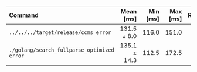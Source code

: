 | Command | Mean [ms] | Min [ms] | Max [ms] | Relative |
|:---|---:|---:|---:|---:|
| `../../../target/release/ccms error` | 131.5 ± 8.0 | 116.0 | 151.0 | 1.00 |
| `./golang/search_fullparse_optimized error` | 135.1 ± 14.3 | 112.5 | 172.5 | 1.03 ± 0.13 |
